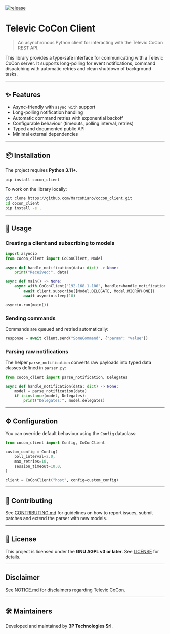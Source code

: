 [![release](https://github.com/MarcoMiano/cocon_client/actions/workflows/release.yml/badge.svg)](https://github.com/MarcoMiano/cocon_client/actions/workflows/release.yml)
# Televic CoCon Client

> An asynchronous Python client for interacting with the Televic CoCon REST API.

This library provides a type-safe interface for communicating with a Televic CoCon
server. It supports long-polling for event notifications, command dispatching with
automatic retries and clean shutdown of background tasks.

---

## ✨ Features

- Async-friendly with `async with` support
- Long-polling notification handling
- Automatic command retries with exponential backoff
- Configurable behaviour (timeouts, polling interval, retries)
- Typed and documented public API
- Minimal external dependencies

---

## 📦 Installation

The project requires **Python 3.11+**.

```bash
pip install cocon_client
```

To work on the library locally:

```bash
git clone https://github.com/MarcoMiano/cocon_client.git
cd cocon_client
pip install -e .
```

---

## 🚀 Usage

### Creating a client and subscribing to models

```python
import asyncio
from cocon_client import CoConClient, Model

async def handle_notification(data: dict) -> None:
    print("Received:", data)

async def main() -> None:
    async with CoConClient("192.168.1.100", handler=handle_notification) as client:
        await client.subscribe([Model.DELEGATE, Model.MICROPHONE])
        await asyncio.sleep(10)

asyncio.run(main())
```

### Sending commands

Commands are queued and retried automatically:

```python
response = await client.send("SomeCommand", {"param": "value"})
```

### Parsing raw notifications

The helper `parse_notification` converts raw payloads into typed data classes
defined in `parser.py`:

```python
from cocon_client import parse_notification, Delegates

async def handle_notification(data: dict) -> None:
    model = parse_notification(data)
    if isinstance(model, Delegates):
        print("Delegates:", model.delegates)
```

---

## ⚙️ Configuration

You can override default behaviour using the `Config` dataclass:

```python
from cocon_client import Config, CoConClient

custom_config = Config(
    poll_interval=2.0,
    max_retries=10,
    session_timeout=10.0,
)

client = CoConClient("host", config=custom_config)
```

---

## 🧰 Contributing

See [CONTRIBUTING.md](./CONTRIBUTING.md) for guidelines on how to report issues,
submit patches and extend the parser with new models.

---

## 📄 License

This project is licensed under the **GNU AGPL v3 or later**. See [LICENSE](./LICENSE)
for details.

---

## Disclaimer

See [NOTICE.md](NOTICE.md) for disclaimers regarding Televic CoCon.

---

## 🛠 Maintainers

Developed and maintained by **3P Technologies Srl**.